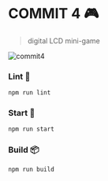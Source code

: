 # COMMIT 4 🎮
> digital LCD mini-game

![commit4](https://i.imgur.com/tIruBpP.png)

### Lint 🎩

```bash
npm run lint
```

### Start 🏁

```bash
npm run start
```

### Build 📦

```bash
npm run build
```
